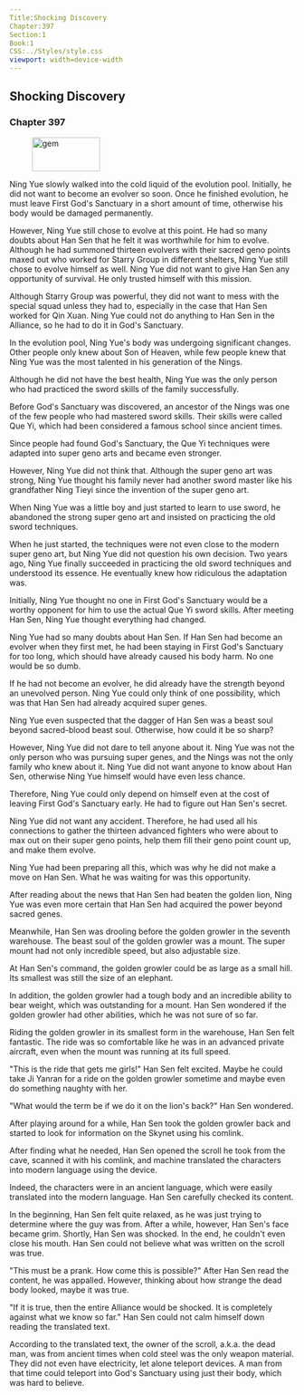 ```yaml
---
Title:Shocking Discovery 
Chapter:397 
Section:1 
Book:1 
CSS:../Styles/style.css 
viewport: width=device-width
---
```

  
## Shocking Discovery
### Chapter 397
  
<figure>
	<img src="../Images/gem.gif" alt="gem" id="gem" width="120" height="60" />
</figure>
  

  
Ning Yue slowly walked into the cold liquid of the evolution pool. Initially, he did not want to become an evolver so soon. Once he finished evolution, he must leave First God's Sanctuary in a short amount of time, otherwise his body would be damaged permanently.

However, Ning Yue still chose to evolve at this point. He had so many doubts about Han Sen that he felt it was worthwhile for him to evolve. Although he had summoned thirteen evolvers with their sacred geno points maxed out who worked for Starry Group in different shelters, Ning Yue still chose to evolve himself as well. Ning Yue did not want to give Han Sen any opportunity of survival. He only trusted himself with this mission.

Although Starry Group was powerful, they did not want to mess with the special squad unless they had to, especially in the case that Han Sen worked for Qin Xuan. Ning Yue could not do anything to Han Sen in the Alliance, so he had to do it in God's Sanctuary.

In the evolution pool, Ning Yue's body was undergoing significant changes. Other people only knew about Son of Heaven, while few people knew that Ning Yue was the most talented in his generation of the Nings.

Although he did not have the best health, Ning Yue was the only person who had practiced the sword skills of the family successfully.

Before God's Sanctuary was discovered, an ancestor of the Nings was one of the few people who had mastered sword skills. Their skills were called Que Yi, which had been considered a famous school since ancient times.

Since people had found God's Sanctuary, the Que Yi techniques were adapted into super geno arts and became even stronger.

However, Ning Yue did not think that. Although the super geno art was strong, Ning Yue thought his family never had another sword master like his grandfather Ning Tieyi since the invention of the super geno art.

When Ning Yue was a little boy and just started to learn to use sword, he abandoned the strong super geno art and insisted on practicing the old sword techniques.

When he just started, the techniques were not even close to the modern super geno art, but Ning Yue did not question his own decision. Two years ago, Ning Yue finally succeeded in practicing the old sword techniques and understood its essence. He eventually knew how ridiculous the adaptation was.

Initially, Ning Yue thought no one in First God's Sanctuary would be a worthy opponent for him to use the actual Que Yi sword skills. After meeting Han Sen, Ning Yue thought everything had changed.

Ning Yue had so many doubts about Han Sen. If Han Sen had become an evolver when they first met, he had been staying in First God's Sanctuary for too long, which should have already caused his body harm. No one would be so dumb.

If he had not become an evolver, he did already have the strength beyond an unevolved person. Ning Yue could only think of one possibility, which was that Han Sen had already acquired super genes.

Ning Yue even suspected that the dagger of Han Sen was a beast soul beyond sacred-blood beast soul. Otherwise, how could it be so sharp?

However, Ning Yue did not dare to tell anyone about it. Ning Yue was not the only person who was pursuing super genes, and the Nings was not the only family who knew about it. Ning Yue did not want anyone to know about Han Sen, otherwise Ning Yue himself would have even less chance.

Therefore, Ning Yue could only depend on himself even at the cost of leaving First God's Sanctuary early. He had to figure out Han Sen's secret.

Ning Yue did not want any accident. Therefore, he had used all his connections to gather the thirteen advanced fighters who were about to max out on their super geno points, help them fill their geno point count up, and make them evolve.

Ning Yue had been preparing all this, which was why he did not make a move on Han Sen. What he was waiting for was this opportunity.

After reading about the news that Han Sen had beaten the golden lion, Ning Yue was even more certain that Han Sen had acquired the power beyond sacred genes.

Meanwhile, Han Sen was drooling before the golden growler in the seventh warehouse. The beast soul of the golden growler was a mount. The super mount had not only incredible speed, but also adjustable size.

At Han Sen's command, the golden growler could be as large as a small hill. Its smallest was still the size of an elephant.

In addition, the golden growler had a tough body and an incredible ability to bear weight, which was outstanding for a mount. Han Sen wondered if the golden growler had other abilities, which he was not sure of so far.

Riding the golden growler in its smallest form in the warehouse, Han Sen felt fantastic. The ride was so comfortable like he was in an advanced private aircraft, even when the mount was running at its full speed.

"This is the ride that gets me girls!" Han Sen felt excited. Maybe he could take Ji Yanran for a ride on the golden growler sometime and maybe even do something naughty with her.

"What would the term be if we do it on the lion's back?" Han Sen wondered.

After playing around for a while, Han Sen took the golden growler back and started to look for information on the Skynet using his comlink.

After finding what he needed, Han Sen opened the scroll he took from the cave, scanned it with his comlink, and machine translated the characters into modern language using the device.

Indeed, the characters were in an ancient language, which were easily translated into the modern language. Han Sen carefully checked its content.

In the beginning, Han Sen felt quite relaxed, as he was just trying to determine where the guy was from. After a while, however, Han Sen's face became grim. Shortly, Han Sen was shocked. In the end, he couldn't even close his mouth. Han Sen could not believe what was written on the scroll was true.

"This must be a prank. How come this is possible?" After Han Sen read the content, he was appalled. However, thinking about how strange the dead body looked, maybe it was true.

"If it is true, then the entire Alliance would be shocked. It is completely against what we know so far." Han Sen could not calm himself down reading the translated text.

According to the translated text, the owner of the scroll, a.k.a. the dead man, was from ancient times when cold steel was the only weapon material. They did not even have electricity, let alone teleport devices. A man from that time could teleport into God's Sanctuary using just their body, which was hard to believe.